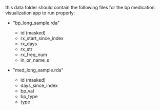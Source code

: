this data folder should contain the following files for the bp medication visualization app to run properly: 
- "bp_long_sample.rda"
  - id (masked)
  - rx_start_since_index
  - rx_days
  - rx_str
  - rx_freq_num
  - in_or_name_s

- "med_long_sample.rda"
  - id (masked)
  - days_since_index
  - bp_val
  - bp_type
  - type